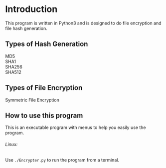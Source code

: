 # Introduction
This program is written in Python3 and is designed to do file encryption and file hash generation.


## Types of Hash Generation
MD5  
SHA1  
SHA256  
SHA512  

## Types of File Encryption
Symmetric File Encryption

## How to use this program
This is an executable program with menus to help you easily use the program.

###### Linux:
Use `./Encrypter.py` to run the program from a terminal.
